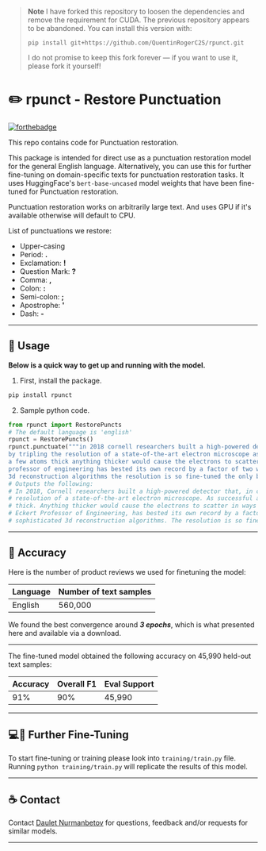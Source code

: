 > **Note**
> I have forked this repository to loosen the dependencies and remove the requirement for CUDA. The previous repository appears to be abandoned. You can install this version with:
> ```shell
> pip install git+https://github.com/QuentinRogerC2S/rpunct.git
> ```
>
> I do not promise to keep this fork forever — if you want to use it, please fork it yourself!

# ✏️ rpunct - Restore Punctuation
[![forthebadge](https://forthebadge.com/images/badges/made-with-crayons.svg)]()

This repo contains code for Punctuation restoration.

This package is intended for direct use as a punctuation restoration model for the general English language. Alternatively, you can use this for further fine-tuning on domain-specific texts for punctuation restoration tasks.
It uses HuggingFace's `bert-base-uncased` model weights that have been fine-tuned for Punctuation restoration.

Punctuation restoration works on arbitrarily large text.
And uses GPU if it's available otherwise will default to CPU.

List of punctuations we restore:
* Upper-casing
* Period: **.**  
* Exclamation: **!** 
* Question Mark: **?** 
* Comma:  **,** 
* Colon:  **:** 
* Semi-colon: **;** 
* Apostrophe: **'** 
* Dash: **-** 

---------------------------
## 🚀 Usage
**Below is a quick way to get up and running with the model.**
1. First, install the package.
```bash
pip install rpunct
```
2. Sample python code.
```python
from rpunct import RestorePuncts
# The default language is 'english'
rpunct = RestorePuncts()
rpunct.punctuate("""in 2018 cornell researchers built a high-powered detector that in combination with an algorithm-driven process called ptychography set a world record
by tripling the resolution of a state-of-the-art electron microscope as successful as it was that approach had a weakness it only worked with ultrathin samples that were
a few atoms thick anything thicker would cause the electrons to scatter in ways that could not be disentangled now a team again led by david muller the samuel b eckert
professor of engineering has bested its own record by a factor of two with an electron microscope pixel array detector empad that incorporates even more sophisticated
3d reconstruction algorithms the resolution is so fine-tuned the only blurring that remains is the thermal jiggling of the atoms themselves""")
# Outputs the following:
# In 2018, Cornell researchers built a high-powered detector that, in combination with an algorithm-driven process called Ptychography, set a world record by tripling the
# resolution of a state-of-the-art electron microscope. As successful as it was, that approach had a weakness. It only worked with ultrathin samples that were a few atoms
# thick. Anything thicker would cause the electrons to scatter in ways that could not be disentangled. Now, a team again led by David Muller, the Samuel B. 
# Eckert Professor of Engineering, has bested its own record by a factor of two with an Electron microscope pixel array detector empad that incorporates even more
# sophisticated 3d reconstruction algorithms. The resolution is so fine-tuned the only blurring that remains is the thermal jiggling of the atoms themselves.
```

-----------------------------------------------
## 🎯 Accuracy
Here is the number of product reviews we used for finetuning the model:

| Language | Number of text samples|
| -------- | ----------------- |
| English  | 560,000           |

We found the best convergence around _**3 epochs**_, which is what presented here and available via a download.

-----------------------------------------------
The fine-tuned model obtained the following accuracy on 45,990 held-out text samples:

| Accuracy | Overall F1 | Eval Support |
| -------- | ---------------------- | ------------------- |
| 91%  | 90%                 | 45,990

-----------------------------------------------
## 💻🎯 Further Fine-Tuning

To start fine-tuning or training please look into `training/train.py` file.
Running `python training/train.py` will replicate the results of this model.

-----------------------------------------------
## ☕ Contact 
Contact [Daulet Nurmanbetov](daulet.nurmanbetov@gmail.com) for questions, feedback and/or requests for similar models.

-----------------------------------------------
